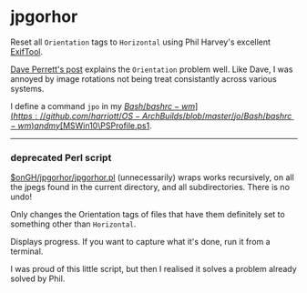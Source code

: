 
jpgorhor
========

Reset all `Orientation` tags to `Horizontal`  using Phil Harvey's excellent [ExifTool](http://en.wikipedia.org/wiki/ExifTool).

[Dave Perrett's post](http://www.daveperrett.com/articles/2012/07/28/exif-orientation-handling-is-a-ghetto/) explains the `Orientation` problem well.
Like Dave, I was annoyed by image rotations not being treat consistantly across various systems.

I define a command `jpo` in my [$Bash/bashrc-wm](https://github.com/harriott/OS-ArchBuilds/blob/master/jo/Bash/bashrc-wm) and my [$MSWin10\PSProfile.ps1](https://github.com/harriott/OS-MSWin10/blob/master/PSProfile.ps1).

---
### deprecated Perl script

[$onGH/jpgorhor/jpgorhor.pl](https://github.com/harriott/jpgorhor/blob/master/jpgorhor.pl) (unnecessarily) wraps
works recursively, on all the jpegs found in the current directory, and all subdirectories.  There is no undo!

Only changes the Orientation tags of files that have them definitely set to something other than `Horizontal`.

Displays progress.  If you want to capture what it's done, run it from a terminal.

I was proud of this little script, but then I realised it solves a problem already solved by Phil.

